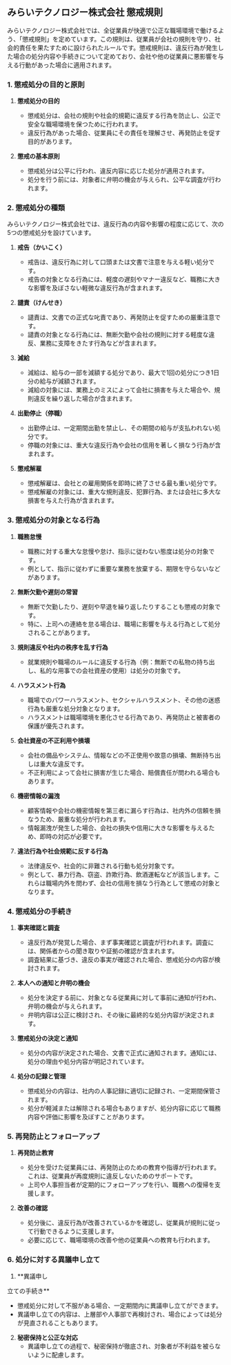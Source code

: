 ## みらいテクノロジー株式会社 懲戒規則

みらいテクノロジー株式会社では、全従業員が快適で公正な職場環境で働けるよう、「懲戒規則」を定めています。この規則は、従業員が会社の規則を守り、社会的責任を果たすために設けられたルールです。懲戒規則は、違反行為が発生した場合の処分内容や手続きについて定めており、会社や他の従業員に悪影響を与える行動があった場合に適用されます。

### 1. 懲戒処分の目的と原則

1. **懲戒処分の目的**
   - 懲戒処分は、会社の規則や社会的規範に違反する行為を防止し、公正で安全な職場環境を保つために行われます。
   - 違反行為があった場合、従業員にその責任を理解させ、再発防止を促す目的があります。

2. **懲戒の基本原則**
   - 懲戒処分は公平に行われ、違反内容に応じた処分が適用されます。
   - 処分を行う前には、対象者に弁明の機会が与えられ、公平な調査が行われます。

### 2. 懲戒処分の種類

みらいテクノロジー株式会社では、違反行為の内容や影響の程度に応じて、次の5つの懲戒処分を設けています。

1. **戒告（かいこく）**
   - 戒告は、違反行為に対して口頭または文書で注意を与える軽い処分です。
   - 戒告の対象となる行為には、軽度の遅刻やマナー違反など、職務に大きな影響を及ぼさない軽微な違反行為が含まれます。

2. **譴責（けんせき）**
   - 譴責は、文書での正式な叱責であり、再発防止を促すための厳重注意です。
   - 譴責の対象となる行為には、無断欠勤や会社の規則に対する軽度な違反、業務に支障をきたす行為などが含まれます。

3. **減給**
   - 減給は、給与の一部を減額する処分であり、最大で1回の処分につき1日分の給与が減額されます。
   - 減給の対象には、業務上のミスによって会社に損害を与えた場合や、規則違反を繰り返した場合が含まれます。

4. **出勤停止（停職）**
   - 出勤停止は、一定期間出勤を禁止し、その期間の給与が支払われない処分です。
   - 停職の対象には、重大な違反行為や会社の信用を著しく損なう行為が含まれます。

5. **懲戒解雇**
   - 懲戒解雇は、会社との雇用関係を即時に終了させる最も重い処分です。
   - 懲戒解雇の対象には、重大な規則違反、犯罪行為、または会社に多大な損害を与えた行為が含まれます。

### 3. 懲戒処分の対象となる行為

1. **職務怠慢**
   - 職務に対する重大な怠慢や怠け、指示に従わない態度は処分の対象です。
   - 例として、指示に従わずに重要な業務を放棄する、期限を守らないなどがあります。

2. **無断欠勤や遅刻の常習**
   - 無断で欠勤したり、遅刻や早退を繰り返したりすることも懲戒の対象です。
   - 特に、上司への連絡を怠る場合は、職場に影響を与える行為として処分されることがあります。

3. **規則違反や社内の秩序を乱す行為**
   - 就業規則や職場のルールに違反する行為（例：無断での私物の持ち出し、私的な用事での会社資産の使用）は処分の対象です。

4. **ハラスメント行為**
   - 職場でのパワーハラスメント、セクシャルハラスメント、その他の迷惑行為も厳重な処分対象となります。
   - ハラスメントは職場環境を悪化させる行為であり、再発防止と被害者の保護が優先されます。

5. **会社資産の不正利用や損壊**
   - 会社の備品やシステム、情報などの不正使用や故意の損壊、無断持ち出しは重大な違反です。
   - 不正利用によって会社に損害が生じた場合、賠償責任が問われる場合もあります。

6. **機密情報の漏洩**
   - 顧客情報や会社の機密情報を第三者に漏らす行為は、社内外の信頼を損なうため、厳重な処分が行われます。
   - 情報漏洩が発生した場合、会社の損失や信用に大きな影響を与えるため、即時の対応が必要です。

7. **違法行為や社会規範に反する行為**
   - 法律違反や、社会的に非難される行動も処分対象です。
   - 例として、暴力行為、窃盗、詐欺行為、飲酒運転などが該当します。これらは職場内外を問わず、会社の信用を損なう行為として懲戒の対象となります。

### 4. 懲戒処分の手続き

1. **事実確認と調査**
   - 違反行為が発覚した場合、まず事実確認と調査が行われます。調査には、関係者からの聞き取りや証拠の確認が含まれます。
   - 調査結果に基づき、違反の事実が確認された場合、懲戒処分の内容が検討されます。

2. **本人への通知と弁明の機会**
   - 処分を決定する前に、対象となる従業員に対して事前に通知が行われ、弁明の機会が与えられます。
   - 弁明内容は公正に検討され、その後に最終的な処分内容が決定されます。

3. **懲戒処分の決定と通知**
   - 処分の内容が決定された場合、文書で正式に通知されます。通知には、処分の理由や処分内容が明記されています。

4. **処分の記録と管理**
   - 懲戒処分の内容は、社内の人事記録に適切に記録され、一定期間保管されます。
   - 処分が軽減または解除される場合もありますが、処分内容に応じて職務内容や評価に影響を及ぼすことがあります。

### 5. 再発防止とフォローアップ

1. **再発防止教育**
   - 処分を受けた従業員には、再発防止のための教育や指導が行われます。これは、従業員が再度規則に違反しないためのサポートです。
   - 上司や人事担当者が定期的にフォローアップを行い、職務への復帰を支援します。

2. **改善の確認**
   - 処分後に、違反行為が改善されているかを確認し、従業員が規則に従って行動できるように支援します。
   - 必要に応じて、職場環境の改善や他の従業員への教育も行われます。

### 6. 処分に対する異議申し立て

1. **異議申し

立ての手続き**
   - 懲戒処分に対して不服がある場合、一定期間内に異議申し立てができます。
   - 異議申し立ての内容は、上層部や人事部で再検討され、場合によっては処分が見直されることもあります。

2. **秘密保持と公正な対応**
   - 異議申し立ての過程で、秘密保持が徹底され、対象者が不利益を被らないように配慮します。
